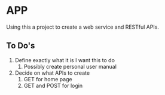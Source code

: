 # APP

Using this a project to create a web service and RESTful APIs.

## To Do's
1. Define exactly what it is I want this to do
    1. Possibly create personal user manual
2. Decide on what APIs to create
    1. GET for home page
    2. GET and POST for login
